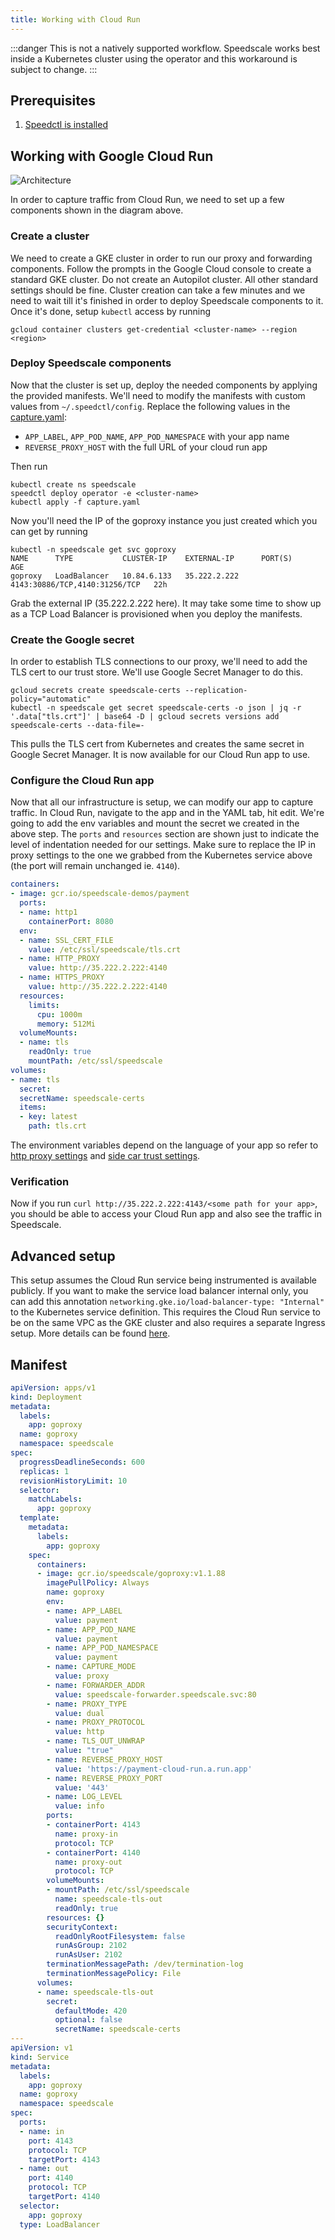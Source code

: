 ```yaml
---
title: Working with Cloud Run
---
```


:::danger
This is not a natively supported workflow. Speedscale works best inside a Kubernetes cluster using the operator and this workaround is subject to change.
:::

## Prerequisites
1. [Speedctl is installed](../setup/install/cli.md)

## Working with Google Cloud Run

![Architecture](./cloudrun/arch.png)

In order to capture traffic from Cloud Run, we need to set up a few components shown in the diagram above.

### Create a cluster

We need to create a GKE cluster in order to run our proxy and forwarding components. Follow the prompts in the Google Cloud console to create a standard GKE cluster. Do not create an Autopilot cluster. All other standard settings should be fine. Cluster creation can take a few minutes and we need to wait till it's finished in order to deploy Speedscale components to it. Once it's done, setup `kubectl` access by running

```
gcloud container clusters get-credential <cluster-name> --region <region>
```


### Deploy Speedscale components

Now that the cluster is set up, deploy the needed components by applying the provided manifests. We'll need to modify the manifests with custom values from `~/.speedctl/config`. Replace the following values in the [capture.yaml](#manifest):

* `APP_LABEL`, `APP_POD_NAME`, `APP_POD_NAMESPACE` with your app name
* `REVERSE_PROXY_HOST` with the full URL of your cloud run app

Then run
```
kubectl create ns speedscale
speedctl deploy operator -e <cluster-name>
kubectl apply -f capture.yaml
```

Now you'll need the IP of the goproxy instance you just created which you can get by running
```
kubectl -n speedscale get svc goproxy
NAME      TYPE           CLUSTER-IP    EXTERNAL-IP      PORT(S)                         AGE
goproxy   LoadBalancer   10.84.6.133   35.222.2.222   4143:30886/TCP,4140:31256/TCP   22h
```

Grab the external IP (35.222.2.222 here). It may take some time to show up as a TCP Load Balancer is provisioned when you deploy the manifests.

### Create the Google secret

In order to establish TLS connections to our proxy, we'll need to add the TLS cert to our trust store. We'll use Google Secret Manager to do this.

```
gcloud secrets create speedscale-certs --replication-policy="automatic"
kubectl -n speedscale get secret speedscale-certs -o json | jq -r '.data["tls.crt"]' | base64 -D | gcloud secrets versions add speedscale-certs --data-file=-
```
This pulls the TLS cert from Kubernetes and creates the same secret in Google Secret Manager. It is now available for our Cloud Run app to use.

### Configure the Cloud Run app

Now that all our infrastructure is setup, we can modify our app to capture traffic. In Cloud Run, navigate to the app and in the YAML tab, hit edit. We're going to add the env variables and mount the secret we created in the above step. The `ports` and `resources` section are shown just to indicate the level of indentation needed for our settings. Make sure to replace the IP in proxy settings to the one we grabbed from the Kubernetes service above (the port will remain unchanged ie. `4140`).

```yaml
containers:
- image: gcr.io/speedscale-demos/payment
  ports:
  - name: http1
    containerPort: 8080
  env:
  - name: SSL_CERT_FILE
    value: /etc/ssl/speedscale/tls.crt
  - name: HTTP_PROXY
    value: http://35.222.2.222:4140
  - name: HTTPS_PROXY
    value: http://35.222.2.222:4140
  resources:
    limits:
      cpu: 1000m
      memory: 512Mi
  volumeMounts:
  - name: tls
    readOnly: true
    mountPath: /etc/ssl/speedscale
volumes:
- name: tls
  secret:
  secretName: speedscale-certs
  items:
  - key: latest
    path: tls.crt
```

The environment variables depend on the language of your app so refer to [http proxy settings](../setup/sidecar/sidecar-http-proxy.md#configuring-your-application-proxy-server) and [side car trust settings](../setup/sidecar/sidecar-trust.md).

### Verification

Now if you run `curl http://35.222.2.222:4143/<some path for your app>`, you should be able to access your Cloud Run app and also see the traffic in Speedscale.

## Advanced setup

This setup assumes the Cloud Run service being instrumented is available publicly. If you want to make the service load balancer internal only, you can add this annotation `networking.gke.io/load-balancer-type: "Internal"` to the Kubernetes service definition. This requires the Cloud Run service to be on the same VPC as the GKE cluster and also requires a separate Ingress setup. More details can be found [here](https://cloud.google.com/kubernetes-engine/docs/concepts/ingress).

## Manifest
```yaml
apiVersion: apps/v1
kind: Deployment
metadata:
  labels:
    app: goproxy
  name: goproxy
  namespace: speedscale
spec:
  progressDeadlineSeconds: 600
  replicas: 1
  revisionHistoryLimit: 10
  selector:
    matchLabels:
      app: goproxy
  template:
    metadata:
      labels:
        app: goproxy
    spec:
      containers:
      - image: gcr.io/speedscale/goproxy:v1.1.88
        imagePullPolicy: Always
        name: goproxy
        env:
        - name: APP_LABEL
          value: payment
        - name: APP_POD_NAME
          value: payment
        - name: APP_POD_NAMESPACE
          value: payment
        - name: CAPTURE_MODE
          value: proxy
        - name: FORWARDER_ADDR
          value: speedscale-forwarder.speedscale.svc:80
        - name: PROXY_TYPE
          value: dual
        - name: PROXY_PROTOCOL
          value: http
        - name: TLS_OUT_UNWRAP
          value: "true"
        - name: REVERSE_PROXY_HOST
          value: 'https://payment-cloud-run.a.run.app'
        - name: REVERSE_PROXY_PORT
          value: '443'
        - name: LOG_LEVEL
          value: info
        ports:
        - containerPort: 4143
          name: proxy-in
          protocol: TCP
        - containerPort: 4140
          name: proxy-out
          protocol: TCP
        volumeMounts:
        - mountPath: /etc/ssl/speedscale
          name: speedscale-tls-out
          readOnly: true
        resources: {}
        securityContext:
          readOnlyRootFilesystem: false
          runAsGroup: 2102
          runAsUser: 2102
        terminationMessagePath: /dev/termination-log
        terminationMessagePolicy: File
      volumes:
      - name: speedscale-tls-out
        secret:
          defaultMode: 420
          optional: false
          secretName: speedscale-certs
---
apiVersion: v1
kind: Service
metadata:
  labels:
    app: goproxy
  name: goproxy
  namespace: speedscale
spec:
  ports:
  - name: in
    port: 4143
    protocol: TCP
    targetPort: 4143
  - name: out
    port: 4140
    protocol: TCP
    targetPort: 4140
  selector:
    app: goproxy
  type: LoadBalancer
```
